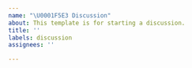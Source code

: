```yaml
---
name: "\U0001F5E3️ Discussion"
about: This template is for starting a discussion.
title: ''
labels: discussion
assignees: ''

---
```



